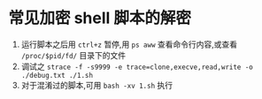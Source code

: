 # 常见加密 shell 脚本的解密
1. 运行脚本之后用 `ctrl+z` 暂停,用 `ps aww` 查看命令行内容,或查看 `/proc/$pid/fd/` 目录下的文件
2. 调试之 `strace -f -s9999 -e trace=clone,execve,read,write -o ./debug.txt ./1.sh`
3. 对于混淆过的脚本,可用 `bash -xv 1.sh` 执行